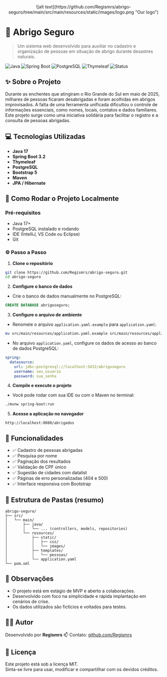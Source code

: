 <div style="text-align: center;">
![alt text](https://github.com/Regismrs/abrigo-seguro/tree/main/src/main/resources/static/images/logo.png "Our logo")
</div>

# 🛟 Abrigo Seguro

> Um sistema web desenvolvido para auxiliar no cadastro e organização de pessoas em situação de abrigo durante desastres naturais.

![Java](https://img.shields.io/badge/Java-17+-blue)
![Spring Boot](https://img.shields.io/badge/Spring--Boot-3.2-green)
![PostgreSQL](https://img.shields.io/badge/PostgreSQL-15-blue)
![Thymeleaf](https://img.shields.io/badge/Thymeleaf-template--engine-orange)
![Status](https://img.shields.io/badge/MVP-pronto-success)



## ✨ Sobre o Projeto

Durante as enchentes que atingiram o Rio Grande do Sul em maio de 2025, milhares de pessoas ficaram desabrigadas e foram acolhidas em abrigos improvisados. A falta de uma ferramenta unificada dificultou o controle de informações essenciais, como nomes, locais, contatos e dados familiares. Este projeto surge como uma iniciativa solidária para facilitar o registro e a consulta de pessoas abrigadas.



## 💻 Tecnologias Utilizadas

- **Java 17**
- **Spring Boot 3.2**
- **Thymeleaf**
- **PostgreSQL**
- **Bootstrap 5**
- **Maven**
- **JPA / Hibernate**



## 🚀 Como Rodar o Projeto Localmente

### Pré-requisitos

- Java 17+
- PostgreSQL instalado e rodando
- IDE (IntelliJ, VS Code ou Eclipse)
- Git



### ⚙️ Passo a Passo

1. **Clone o repositório**

```bash
git clone https://github.com/Regismrs/abrigo-seguro.git
cd abrigo-seguro
```

2. **Configure o banco de dados**

- Crie o banco de dados manualmente no PostgreSQL:

```sql
CREATE DATABASE abrigoseguro;
```

3. **Configure o arquivo de ambiente**

- Renomeie o arquivo `application.yaml.example` para `application.yaml`:

```bash
mv src/main/resources/application.yaml.example src/main/resources/application.yaml
```

- No arquivo `application.yaml`, configure os dados de acesso ao banco de dados PostgreSQL:

```yaml
spring:
  datasource:
    url: jdbc:postgresql://localhost:5432/abrigoseguro
    username: seu_usuario
    password: sua_senha
```

4. **Compile e execute o projeto**

- Você pode rodar com sua IDE ou com o Maven no terminal:

```bash
./mvnw spring-boot:run
```

5. **Acesse a aplicação no navegador**

```
http://localhost:8080/abrigados
```



## 📸 Funcionalidades

- ✅ Cadastro de pessoas abrigadas
- ✅ Pesquisa por nome
- ✅ Paginação dos resultados
- ✅ Validação de CPF único
- ✅ Sugestão de cidades com datalist
- ✅ Páginas de erro personalizadas (404 e 500)
- ✅ Interface responsiva com Bootstrap



## 📂 Estrutura de Pastas (resumo)

```
abrigo-seguro/
├── src/
│   └── main/
│       ├── java/
│       │   └── ... (controllers, models, repositories)
│       └── resources/
│           ├── static/
│           │   ├── css/
│           │   └── images/
│           ├── templates/
│           │   └── pessoas/
│           └── application.yaml
└── pom.xml
```



## 📌 Observações

- O projeto está em estágio de MVP e aberto a colaborações.
- Desenvolvido com foco na simplicidade e rápida implantação em cenários de crise.
- Os dados utilizados são fictícios e voltados para testes.



## 🧑‍💻 Autor

Desenvolvido por **Regismrs**
📫 Contato: [github.com/Regismrs](https://github.com/Regismrs)



## 🧾 Licença

Este projeto está sob a licença MIT.  
Sinta-se livre para usar, modificar e compartilhar com os devidos créditos.
